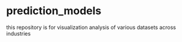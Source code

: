 # prediction_models
this repository is for visualization analysis of various datasets across industries
